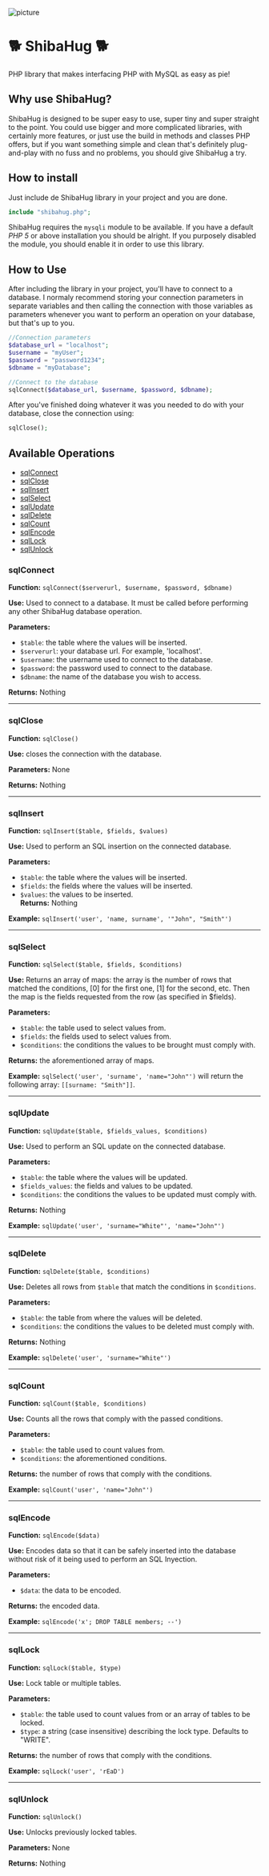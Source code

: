 ![picture](https://img.shields.io/badge/version-2.1-green.svg)

# 🐕 ShibaHug 🐕
PHP library that makes interfacing PHP with MySQL as easy as pie!

## Why use ShibaHug?

ShibaHug is designed to be super easy to use, super tiny and super straight to the point. You could use bigger and more complicated libraries, with certainly more features, or just use the build in methods and classes PHP offers, but if you want something simple and clean that's definitely plug-and-play with no fuss and no problems, you should give ShibaHug a try.

## How to install
Just include de ShibaHug library in your project and you are done.
```php
include "shibahug.php";
```
ShibaHug requires the `mysqli` module to be available. If you have a default *PHP 5* or above installation you should be alright. If you purposely disabled the module, you should enable it in order to use this library.

## How to Use
After including the library in your project, you'll have to connect to a database. I normaly recommend storing your connection parameters in separate variables and then calling the connection with those variables as parameters whenever you want to perform an operation on your database, but that's up to you.

```php
//Connection parameters
$database_url = "localhost";
$username = "myUser";
$password = "password1234";
$dbname = "myDatabase";

//Connect to the database
sqlConnect($database_url, $username, $password, $dbname);
```

After you've finished doing whatever it was you needed to do with your database, close the connection using:
```php
sqlClose();
```

## Available Operations

 - [sqlConnect](#sqlconnect)
 - [sqlClose](#sqlclose)
 - [sqlInsert](#sqlinsert)
 - [sqlSelect](#sqlselect)
 - [sqlUpdate](#sqlupdate)
 - [sqlDelete](#sqldelete)
 - [sqlCount](#sqlcount)
 - [sqlEncode](#sqlencode)
 - [sqlLock](#sqllock)
 - [sqlUnlock](#sqlunlock)
 

### sqlConnect
**Function:** `sqlConnect($serverurl, $username, $password, $dbname)`

**Use:** Used to connect to a database. It must be called before performing any other ShibaHug database operation.

**Parameters:**
* `$table`: the table where the values will be inserted.
* `$serverurl`: your database url. For example, 'localhost'.
* `$username`: the username used to connect to the database.
* `$password`: the password used to connect to the database.
* `$dbname`: the name of the database you wish to access.

**Returns:** Nothing

- - - -

### sqlClose
**Function:** `sqlClose()`

**Use:** closes the connection with the database.

**Parameters:** None

**Returns:** Nothing

- - - -

### sqlInsert
**Function:** `sqlInsert($table, $fields, $values)`

**Use:** Used to perform an SQL insertion on the connected database.

**Parameters:**
 * `$table`: the table where the values will be inserted.
 * `$fields`: the fields where the values will be inserted.
 * `$values`: the values to be inserted.\
**Returns:** Nothing

**Example:** `sqlInsert('user', 'name, surname', '"John", "Smith"')`

- - - -

### sqlSelect
**Function:** `sqlSelect($table, $fields, $conditions)`

**Use:** Returns an array of maps: the array is the number of rows that matched the conditions, [0] for the first one, [1] for the second, etc. Then the map is the fields requested from the row (as specified in $fields).

**Parameters:**
 * `$table`: the table used to select values from.
 * `$fields`: the fields used to select values from.
 * `$conditions`: the conditions the values to be brought must comply with.
 
**Returns:** the aforementioned array of maps.

**Example:** `sqlSelect('user', 'surname', 'name="John"')` will return the following array: `[[surname: "Smith"]]`.

- - - -

### sqlUpdate
**Function:** `sqlUpdate($table, $fields_values, $conditions)`

**Use:** Used to perform an SQL update on the connected database.

**Parameters:**
 * `$table`: the table where the values will be updated.
 * `$fields_values`: the fields and values to be updated.
 * `$conditions`: the conditions the values to be updated must comply with.
 
**Returns:** Nothing

**Example:** `sqlUpdate('user', 'surname="White"', 'name="John"')`

- - - -

### sqlDelete
**Function:** `sqlDelete($table, $conditions)`

**Use:** Deletes all rows from `$table` that match the conditions in `$conditions`.

**Parameters:**
 * `$table`: the table from where the values will be deleted.
 * `$conditions`: the conditions the values to be deleted must comply with.
 
**Returns:** Nothing

**Example:** `sqlDelete('user', 'surname="White"')`

- - - -

### sqlCount
**Function:** `sqlCount($table, $conditions)`

**Use:** Counts all the rows that comply with the passed conditions.

**Parameters:**
 * `$table`: the table used to count values from.
 * `$conditions`: the aforementioned conditions.
 
**Returns:** the number of rows that comply with the conditions.

**Example:** `sqlCount('user', 'name="John"')`

- - - -

### sqlEncode
**Function:** `sqlEncode($data)`

**Use:** Encodes data so that it can be safely inserted into the database without risk of it being used to perform an SQL Inyection.

**Parameters:**
 * `$data`: the data to be encoded.
 
**Returns:** the encoded data.

**Example:** `sqlEncode('x'; DROP TABLE members; --')`

- - - -

### sqlLock
**Function:** `sqlLock($table, $type)`

**Use:** Lock table or multiple tables.

**Parameters:**
 * `$table`: the table used to count values from or an array of tables to be locked.
 * `$type`: a string (case insensitive) describing the lock type. Defaults to "WRITE".
 
**Returns:** the number of rows that comply with the conditions.

**Example:** `sqlLock('user', 'rEaD')`

- - - -

### sqlUnlock
**Function:** `sqlUnlock()`

**Use:** Unlocks previously locked tables.

**Parameters:** None
 
**Returns:** Nothing
